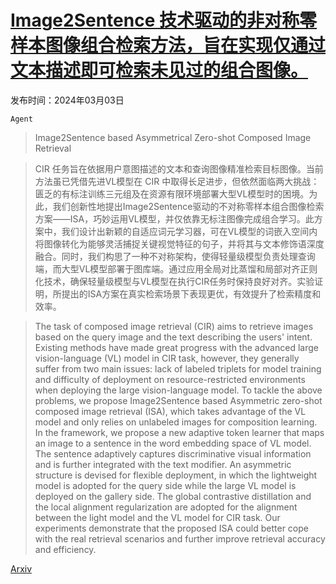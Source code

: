 # [Image2Sentence 技术驱动的非对称零样本图像组合检索方法，旨在实现仅通过文本描述即可检索未见过的组合图像。](https://arxiv.org/abs/2403.01431)

发布时间：2024年03月03日

`Agent`

> Image2Sentence based Asymmetrical Zero-shot Composed Image Retrieval

> CIR 任务旨在依据用户意图描述的文本和查询图像精准检索目标图像。当前方法虽已凭借先进VL模型在 CIR 中取得长足进步，但依然面临两大挑战：匮乏的有标注训练三元组及在资源有限环境部署大型VL模型时的困境。为此，我们创新性地提出Image2Sentence驱动的不对称零样本组合图像检索方案——ISA，巧妙运用VL模型，并仅依靠无标注图像完成组合学习。此方案中，我们设计出新颖的自适应词元学习器，可在VL模型的词嵌入空间内将图像转化为能够灵活捕捉关键视觉特征的句子，并将其与文本修饰语深度融合。同时，我们构思了一种不对称架构，使得轻量级模型负责处理查询端，而大型VL模型部署于图库端。通过应用全局对比蒸馏和局部对齐正则化技术，确保轻量级模型与VL模型在执行CIR任务时保持良好对齐。实验证明，所提出的ISA方案在真实检索场景下表现更优，有效提升了检索精度和效率。

> The task of composed image retrieval (CIR) aims to retrieve images based on the query image and the text describing the users' intent. Existing methods have made great progress with the advanced large vision-language (VL) model in CIR task, however, they generally suffer from two main issues: lack of labeled triplets for model training and difficulty of deployment on resource-restricted environments when deploying the large vision-language model. To tackle the above problems, we propose Image2Sentence based Asymmetric zero-shot composed image retrieval (ISA), which takes advantage of the VL model and only relies on unlabeled images for composition learning. In the framework, we propose a new adaptive token learner that maps an image to a sentence in the word embedding space of VL model. The sentence adaptively captures discriminative visual information and is further integrated with the text modifier. An asymmetric structure is devised for flexible deployment, in which the lightweight model is adopted for the query side while the large VL model is deployed on the gallery side. The global contrastive distillation and the local alignment regularization are adopted for the alignment between the light model and the VL model for CIR task. Our experiments demonstrate that the proposed ISA could better cope with the real retrieval scenarios and further improve retrieval accuracy and efficiency.

[Arxiv](https://arxiv.org/abs/2403.01431)